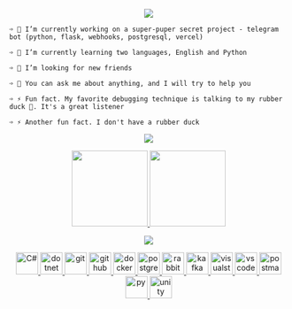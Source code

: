 <p align="center">
  <a href="https://git.io/typing-svg">
    <img src="https://readme-typing-svg.herokuapp.com?font=Fira+Code&duration=2000&color=4C8EDA&pause=1000&center=true&vCenter=true&width=435&lines=Hello+World!;I'm+Sergei;.NET%2FC%23+Software+Developer" /></a>
</p>

    ➩ 🔭 I’m currently working on a super-puper secret project - telegram bot (python, flask, webhooks, postgresql, vercel)
    
    ➩ 🌱 I’m currently learning two languages, English and Python

    ➩ 🤝 I’m looking for new friends

    ➩ 💬 You can ask me about anything, and I will try to help you

    ➩ ⚡ Fun fact. My favorite debugging technique is talking to my rubber duck 🦆. It's a great listener
    
    ➩ ⚡ Another fun fact. I don't have a rubber duck

<p align="center">
  <a href="https://git.io/typing-svg">
    <img src="https://readme-typing-svg.herokuapp.com?font=Fira+Code&pause=1000&&color=4C8EDA&center=true&vCenter=true&width=435&lines=This+is+my+humble+statistic+%f0%9f%9b%b8" /></a>
</p> 
<p align="center">
  <a href="https://github.com/anuraghazra/github-readme-stats">
    <img height="137px" src="https://github-readme-stats-8b3zp55oq-grozoff.vercel.app/api?username=Grozoff&hide=contribs&text_bold=false&count_private=true&card_width=400px&hide_title=true&show_icons=true&theme=github_dark&custom_title=Stats"/>
    <img height="137px" src="https://github-readme-stats-8b3zp55oq-grozoff.vercel.app/api/top-langs/?username=Grozoff&hide_title=true&count_private=true&card_width=335px&layout=compact&show_icons=true&theme=github_dark"/>
  </a>
</p>

<p align="center">
  <a href="https://git.io/typing-svg">
    <img src="https://readme-typing-svg.herokuapp.com?font=Fira+Code&pause=1000&color=4C8EDA&center=true&vCenter=true&width=435&lines=And+My+Tools+%F0%9F%9B%A0%EF%B8%8F" /></a>
</p>
<p align="center">
  <a href="https://learn.microsoft.com/en-us/dotnet/csharp/" target="_blank"> <img src="https://skillicons.dev/icons?i=cs" alt="C#" width="40" height="40"/> </a> 
  <a href="https://dotnet.microsoft.com/en-us/" target="_blank"> <img src="https://skillicons.dev/icons?i=dotnet" alt="dotnet" width="40" height="40"/> </a> 
  <a href="https://git-scm.com/" target="_blank"> <img src="https://skillicons.dev/icons?i=git" alt="git" width="40" height="40"/> </a> 
  <a href="https://www.github.com/Grozoff" target="_blank"> <img src="https://skillicons.dev/icons?i=github" alt="github" width="40" height="40"/> </a> 
  <a href="https://www.docker.com/" target="_blank"> <img src="https://skillicons.dev/icons?i=docker" alt="docker" width="40" height="40"/> </a> 
  <a href="https://www.postgresql.org/" target="_blank"> <img src="https://skillicons.dev/icons?i=postgres" alt="postgres" width="40" height="40"/> </a> 
  <a href="https://www.rabbitmq.com/" target="_blank"> <img src="https://skillicons.dev/icons?i=rabbitmq" alt="rabbitmq" width="40" height="40"/> </a> 
  <a href="https://kafka.apache.org/" target="_blank"> <img src="https://skillicons.dev/icons?i=kafka" alt="kafka" width="40" height="40"/> </a> 
  <a href="https://visualstudio.microsoft.com/" target="_blank"> <img src="https://skillicons.dev/icons?i=visualstudio" alt="visualstudio" width="40" height="40"/> </a> 
  <a href="https://code.visualstudio.com/" target="_blank"> <img src="https://skillicons.dev/icons?i=vscode" alt="vscode" width="40" height="40"/> </a> 
  <a href="https://postman.com" target="_blank" rel="noreferrer"> <img src="https://skillicons.dev/icons?i=postman" alt="postman" width="40" height="40"/> </a>
  <a href="https://www.python.org/" target="_blank"> <img src="https://skillicons.dev/icons?i=py" alt="py" width="40" height="40"/> </a> 
  <a href="https://unity.com/" target="_blank"> <img src="https://skillicons.dev/icons?i=unity" alt="unity" width="40" height="40"/> </a> 
</p>
